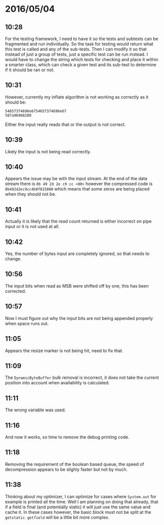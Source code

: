 # 2016/05/04

## 10:28

For the testing framework, I need to have it so the tests and subtests can
be fragmented and run individually. So the task for testing would return what
this test is called and any of the sub-tests. Then I can modify it so that
instead of just a group of tests, just a specific test can be run instead.
I would have to change the string which tests for checking and place it within
a smarter class, which can check a given test and its sub-test to determine if
it should be ran or not.

## 10:31

However, currently my inflate algorithm is not working as correctly as it
should be:

    54657374696e6754657374696e67
    587a96988280

Either the input really reads that or the output is not correct.

## 10:39

Likely the input is not being read correctly.

## 10:40

Appears the issue may be with the input stream. At the end of the data stream
there is `0b 49 2d 2e c9 cc <00>` however the compressed code is
`0b492d2ec9cc4b0f815000` which means that some zeros are being placed when they
should not be.

## 10:41

Actually it is likely that the read count returned is either incorrect on
pipe input or it is not used at all.

## 10:42

Yes, the number of bytes input are completely ignored, so that needs to change.

## 10:56

The input bits when read as MSB were shifted off by one, this has been
corrected.

## 10:57

Now I must figure out why the input bits are not being appended properly when
space runs out.

## 11:05

Appears the resize marker is not being hit, need to fix that.

## 11:09

The `DynamicByteBuffer` bulk removal is incorrect, it does not take the current
position into account when availability is calculated.

## 11:11

The wrong variable was used.

## 11:16

And now it works, so time to remove the debug printing code.

## 11:18

Removing the requirement of the boolean based queue, the speed of decompression
appears to be slighly faster but not by much.

## 11:38

Thinking about my optimizer, I can optimize for cases where `System.out` for
example is printed all the time. Well I am planning on doing that already, that
if a field is final (and potentially static) it will just use the same value
and cache it. In these cases however, the basic block must not be split at the
`getstatic`. `getfield` will be a little bit more complex.


